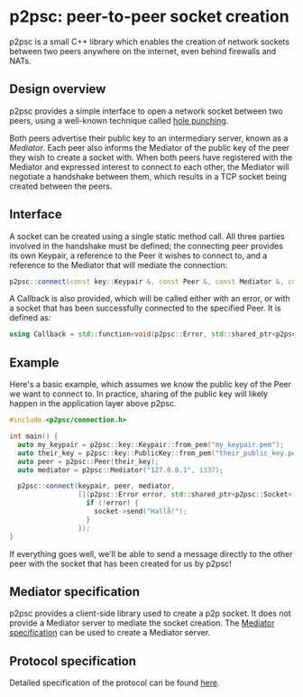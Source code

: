 # p2psc: peer-to-peer socket creation

p2psc is a small C++ library which enables the creation of network sockets
between two peers anywhere on the internet, even behind firewalls and NATs.

## Design overview
p2psc provides a simple interface to open a network socket between two peers,
using a well-known technique called
[hole punching](https://en.wikipedia.org/wiki/Hole_punching_(networking)).

Both peers advertise their public key to an intermediary server, known as a
_Mediator_. Each peer also informs the Mediator of the public key of the peer
they wish to create a socket with. When both peers have registered with the
Mediator and expressed interest to connect to each other, the Mediator will
negotiate a handshake between them, which results in a TCP socket being created
between the peers.

## Interface
A socket can be created using a single static method call. All three parties
involved in the handshake must be defined; the connecting peer provides its own
Keypair, a reference to the Peer it wishes to connect to, and a reference to the
Mediator that will mediate the connection:

```C++
p2psc::connect(const key::Keypair &, const Peer &, const Mediator &, const Callback &);
```

A Callback is also provided, which will be called either with an error, or with
a socket that has been successfully connected to the specified Peer. It is
defined as:

```C++
using Callback = std::function<void(p2psc::Error, std::shared_ptr<p2psc::Socket>)>;
```

## Example
Here's a basic example, which assumes we know the public key of the Peer we want
to connect to. In practice, sharing of the public key will likely happen in the
application layer above p2psc.
```C++
#include <p2psc/connection.h>

int main() {
  auto my_keypair = p2psc::key::Keypair::from_pem("my_keypair.pem");
  auto their_key = p2psc::key::PublicKey::from_pem("their_public_key.pem");
  auto peer = p2psc::Peer(their_key);
  auto mediator = p2psc::Mediator("127.0.0.1", 1337);

  p2psc::connect(keypair, peer, mediator,
                 [](p2psc::Error error, std::shared_ptr<p2psc::Socket> socket) {
                   if (!error) {
                     socket->send("Hallå!");
                   }
                 });
}
```

If everything goes well, we'll be able to send a message directly to the other
peer with the socket that has been created for us by p2psc!

## Mediator specification
p2psc provides a client-side library used to create a p2p socket. It does not
provide a Mediator server to mediate the socket creation. The [Mediator
specification](doc/mediator.md) can be used to create a Mediator server.

## Protocol specification
Detailed specification of the protocol can be found [here](doc/protocol.md).